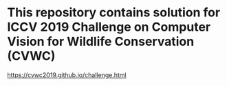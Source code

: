 # This repository contains solution for ICCV 2019 Challenge on Computer Vision for Wildlife Conservation (CVWC) 
https://cvwc2019.github.io/challenge.html
